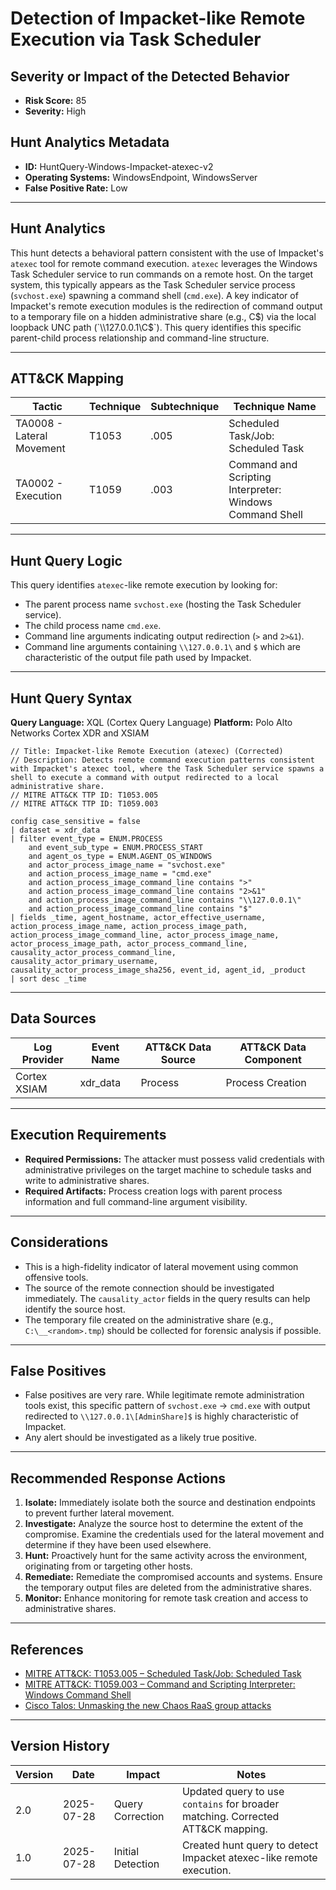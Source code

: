 # Detection of Impacket-like Remote Execution via Task Scheduler

## Severity or Impact of the Detected Behavior
- **Risk Score:** 85
- **Severity:** High

## Hunt Analytics Metadata

- **ID:** HuntQuery-Windows-Impacket-atexec-v2
- **Operating Systems:** WindowsEndpoint, WindowsServer
- **False Positive Rate:** Low

---

## Hunt Analytics

This hunt detects a behavioral pattern consistent with the use of Impacket's `atexec` tool for remote command execution. `atexec` leverages the Windows Task Scheduler service to run commands on a remote host. On the target system, this typically appears as the Task Scheduler service process (`svchost.exe`) spawning a command shell (`cmd.exe`). A key indicator of Impacket's remote execution modules is the redirection of command output to a temporary file on a hidden administrative share (e.g., C$) via the local loopback UNC path (`\\127.0.0.1\C$`). This query identifies this specific parent-child process relationship and command-line structure.

---

## ATT&CK Mapping

| Tactic                        | Technique   | Subtechnique | Technique Name                                 |
|-------------------------------|-------------|--------------|------------------------------------------------|
| TA0008 - Lateral Movement     | T1053       | .005         | Scheduled Task/Job: Scheduled Task             |
| TA0002 - Execution            | T1059       | .003         | Command and Scripting Interpreter: Windows Command Shell |

---

## Hunt Query Logic

This query identifies `atexec`-like remote execution by looking for:

- The parent process name `svchost.exe` (hosting the Task Scheduler service).
- The child process name `cmd.exe`.
- Command line arguments indicating output redirection (`>` and `2>&1`).
- Command line arguments containing `\\127.0.0.1\` and `$` which are characteristic of the output file path used by Impacket.

---

## Hunt Query Syntax

**Query Language:** XQL (Cortex Query Language)
**Platform:** Polo Alto Networks Cortex XDR and XSIAM

```xql
// Title: Impacket-like Remote Execution (atexec) (Corrected)
// Description: Detects remote command execution patterns consistent with Impacket's atexec tool, where the Task Scheduler service spawns a shell to execute a command with output redirected to a local administrative share.
// MITRE ATT&CK TTP ID: T1053.005
// MITRE ATT&CK TTP ID: T1059.003

config case_sensitive = false 
| dataset = xdr_data 
| filter event_type = ENUM.PROCESS 
    and event_sub_type = ENUM.PROCESS_START 
    and agent_os_type = ENUM.AGENT_OS_WINDOWS 
    and actor_process_image_name = "svchost.exe" 
    and action_process_image_name = "cmd.exe" 
    and action_process_image_command_line contains ">" 
    and action_process_image_command_line contains "2>&1" 
    and action_process_image_command_line contains "\\127.0.0.1\" 
    and action_process_image_command_line contains "$" 
| fields _time, agent_hostname, actor_effective_username, action_process_image_name, action_process_image_path, action_process_image_command_line, actor_process_image_name, actor_process_image_path, actor_process_command_line, causality_actor_process_command_line, causality_actor_primary_username, causality_actor_process_image_sha256, event_id, agent_id, _product 
| sort desc _time
```

---

## Data Sources

| Log Provider | Event Name       | ATT&CK Data Source  | ATT&CK Data Component  |
|--------------|------------------|---------------------|------------------------|
| Cortex XSIAM | xdr_data         | Process             | Process Creation       |

---

## Execution Requirements

- **Required Permissions:** The attacker must possess valid credentials with administrative privileges on the target machine to schedule tasks and write to administrative shares.
- **Required Artifacts:** Process creation logs with parent process information and full command-line argument visibility.

---

## Considerations

- This is a high-fidelity indicator of lateral movement using common offensive tools.
- The source of the remote connection should be investigated immediately. The `causality_actor` fields in the query results can help identify the source host.
- The temporary file created on the administrative share (e.g., `C:\__<random>.tmp`) should be collected for forensic analysis if possible.

---

## False Positives

- False positives are very rare. While legitimate remote administration tools exist, this specific pattern of `svchost.exe` -> `cmd.exe` with output redirected to `\\127.0.0.1\[AdminShare]$` is highly characteristic of Impacket.
- Any alert should be investigated as a likely true positive.

---

## Recommended Response Actions

1.  **Isolate:** Immediately isolate both the source and destination endpoints to prevent further lateral movement.
2.  **Investigate:** Analyze the source host to determine the extent of the compromise. Examine the credentials used for the lateral movement and determine if they have been used elsewhere.
3.  **Hunt:** Proactively hunt for the same activity across the environment, originating from or targeting other hosts.
4.  **Remediate:** Remediate the compromised accounts and systems. Ensure the temporary output files are deleted from the administrative shares.
5.  **Monitor:** Enhance monitoring for remote task creation and access to administrative shares.

---

## References

- [MITRE ATT&CK: T1053.005 – Scheduled Task/Job: Scheduled Task](https://attack.mitre.org/techniques/T1053/005/)
- [MITRE ATT&CK: T1059.003 – Command and Scripting Interpreter: Windows Command Shell](https://attack.mitre.org/techniques/T1059/003/)
- [Cisco Talos: Unmasking the new Chaos RaaS group attacks](https://blog.talosintelligence.com/new-chaos-ransomware/)

---

## Version History

| Version | Date       | Impact            | Notes                                                              |
|---------|------------|-------------------|--------------------------------------------------------------------|
| 2.0     | 2025-07-28 | Query Correction  | Updated query to use `contains` for broader matching. Corrected ATT&CK mapping. |
| 1.0     | 2025-07-28 | Initial Detection | Created hunt query to detect Impacket atexec-like remote execution. |
